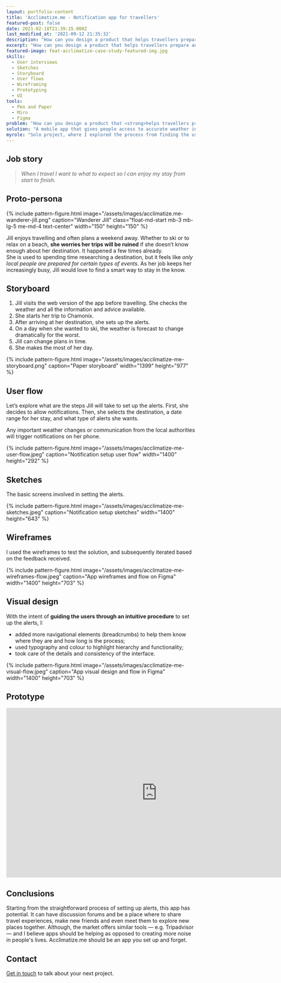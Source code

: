 ```yaml
---
layout: portfolio-content
title: 'Acclimatize.me - Notification app for travellers'
featured-post: false
date: 2021-02-18T21:39:15.000Z
last_modified_at: '2021-09-12 21:35:32'
description: "How can you design a product that helps travellers prepare and acclimatize fast for their trip so they don't miss a minute of fun?"
excerpt: "How can you design a product that helps travellers prepare and acclimatize fast for their trip so they don't miss a minute of fun?"
featured-image: feat-acclimatize-case-study-featured-img.jpg
skills:
  - User interviews
  - Sketches
  - Storyboard
  - User flows
  - Wireframing
  - Prototyping
  - UI
tools:
  - Pen and Paper
  - Miro
  - Figma
problem: "How can you design a product that <strong>helps travellers prepare and acclimatize fast for their trip</strong> so they don’t miss a minute of fun?"
solution: "A mobile app that gives people access to accurate weather information about their travel destinations, and to crucial messages from local authorities."
myrole: "Solo project, where I explored the process from finding the users’ needs to visual design."
---
```

## Job story

> *When I travel I want to what to expect so I can enjoy my stay from start to finish.*

## Proto-persona

<div class="clearfix">
{% include pattern-figure.html image="/assets/images/acclimatize.me-wanderer-jill.png" caption="Wanderer Jill" class="float-md-start mb-3 mb-lg-5 me-md-4 text-center" width="150" height="150" %}
<p>Jill enjoys travelling and often plans a weekend away. Whether to ski or to relax on a beach, <strong>she worries her trips will be ruined</strong> if she doesn’t know enough about her destination. It happened a few times already.<br>She is used to spending time researching a destination, but it feels like <em>only local people are prepared for certain types of events</em>. As her job keeps her increasingly busy, Jill would love to find a smart way to stay in the know.</p>
</div>

## Storyboard

<ol>
<li>Jill visits the web version of the app before travelling. She checks the weather and all the information and advice available.</li>
<li>She starts her trip to Chamonix.</li>
<li>After arriving at her destination, she sets up the alerts.</li>
<li>On a day when she wanted to ski, the weather is forecast to change dramatically for the worst.</li>
<li>Jill can change plans in time.</li>
<li>She makes the most of her day.</li>
</ol>

{% include pattern-figure.html image="/assets/images/acclimatize-me-storyboard.png" caption="Paper storyboard" width="1399" height="977" %}

## User flow

Let’s explore what are the steps Jill will take to set up the alerts. First, she decides to allow notifications. Then, she selects the destination, a date range for her stay, and what type of alerts she wants.

Any important weather changes or communication from the local authorities will trigger notifications on her phone.

{% include pattern-figure.html image="/assets/images/acclimatize-me-user-flow.jpeg" caption="Notification setup user flow" width="1400" height="292" %}

## Sketches

The basic screens involved in setting the alerts.

{% include pattern-figure.html image="/assets/images/acclimatize-me-sketches.jpeg" caption="Notification setup sketches" width="1400" height="643" %}

## Wireframes

I used the wireframes to test the solution, and subsequently iterated based on the feedback received.

{% include pattern-figure.html image="/assets/images/acclimatize-me-wireframes-flow.jpeg" caption="App wireframes and flow on Figma" width="1400" height="703" %}

## Visual design

With the intent of **guiding the users through an intuitive procedure** to set up the alerts, I:

<ul class="smd-ul">
<li>added more navigational elements (breadcrumbs) to help them know where they are and how long is the process;</li>
<li>used typography and colour to highlight hierarchy and functionality;</li>
<li>took care of the details and consistency of the interface.</li>
</ul>

{% include pattern-figure.html image="/assets/images/acclimatize-me-visual-flow.jpeg" caption="App visual design and flow in Figma" width="1400" height="703" %}

## Prototype

<div class="iframe-container"><iframe loading="lazy" style="border: 1px solid rgba(0, 0, 0, 0.1);" width="800" height="450" src="https://www.figma.com/embed?embed_host=share&amp;url=https%3A%2F%2Fwww.figma.com%2Fproto%2F2UOI7kiE7NHy3jpxTwmbXx%2FAcclimatize.me-App%3Fnode-id%3D221%253A499" allowfullscreen=""></iframe></div>

## Conclusions

Starting from the straightforward process of setting up alerts, this app has potential. It can have discussion forums and be a place where to share travel experiences, make new friends and even meet them to explore new places together. Although, the market offers similar tools — e.g. Tripadvisor — and I believe apps should be helping as opposed to creating more noise in people's lives. Acclimatize.me should be an app you set up and forget.

## Contact

<a href="mailto:contacts@silviamaggidesign.com" title="Email me">Get in touch</a> to talk about your next project.
